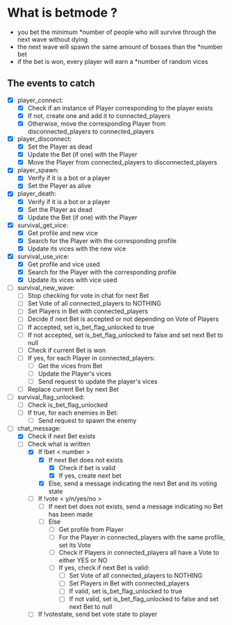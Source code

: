 ﻿# What is betmode ?
- you bet the minimum \*number of people who will survive through the next wave without dying
- the next wave will spawn the same amount of bosses than the \*number bet
- if the bet is won, every player will earn a \*number of random vices

## The events to catch
- [x] player_connect:
	- [x] Check if an instance of Player corresponding to the player exists
	- [x] If not, create one and add it to connected_players
	- [x] Otherwise, move the corresponding Player from disconnected_players to connected_players
- [x] player_disconnect:
	- [x] Set the Player as dead
	- [x] Update the Bet (if one) with the Player
	- [x] Move the Player from connected_players to disconnected_players
- [x] player_spawn:
	- [x] Verify if it is a bot or a player
	- [x] Set the Player as alive
- [x] player_death:
	- [x] Verify if it is a bot or a player
	- [x] Set the Player as dead
	- [x] Update the Bet (if one) with the Player
- [x] survival_get_vice:
	- [x] Get profile and new vice
	- [x] Search for the Player with the corresponding profile
	- [x] Update its vices with the new vice
- [x] survival_use_vice:
	- [x] Get profile and vice used
    - [x] Search for the Player with the corresponding profile
    - [x] Update its vices with vice used
- [ ] survival_new_wave:
	- [ ] Stop checking for vote in chat for next Bet
    - [ ] Set Vote of all connected_players to NOTHING
    - [ ] Set Players in Bet with connected_players
    - [ ] Decide if next Bet is accepted or not depending on Vote of Players
	- [ ] If accepted, set is_bet_flag_unlocked to true
    - [ ] If not accepted, set is_bet_flag_unlocked to false and set next Bet to null
	- [ ] Check if current Bet is won
    - [ ] If yes, for each Player in connected_players:
    	- [ ] Get the vices from Bet
		- [ ] Update the Player's vices
        - [ ] Send request to update the player's vices
	- [ ] Replace current Bet by next Bet
- [ ] survival_flag_unlocked:
	- [ ] Check is_bet_flag_unlocked
    - [ ] If true, for each enemies in Bet:
    	- [ ] Send request to spawn the enemy
- [ ] chat_message:
	- [x] Check if next Bet exists
	- [ ] Check what is written
		- [x] If !bet < number >
			- [x] If next Bet does not exists
				- [x] Check if bet is valid
				- [x] If yes, create next bet
			- [x] Else, send a message indicating the next Bet and its voting state
		- [ ] If !vote < y/n/yes/no >
			- [ ] If next bet does not exists, send a message indicating no Bet has been made
			- [ ] Else
				- [ ] Get profile from Player
				- [ ] For the Player in connected_players with the same profile, set its Vote
				- [ ] Check if Players in connected_players all have a Vote to either YES or NO
				- [ ] If yes, check if next Bet is valid:
        			- [ ] Set Vote of all connected_players to NOTHING
					- [ ] Set Players in Bet with connected_players
					- [ ] If valid, set is_bet_flag_unlocked to true
					- [ ] If not valid, set is_bet_flag_unlocked to false and set next Bet to null
		- [ ] If !votestate, send bet vote state to player